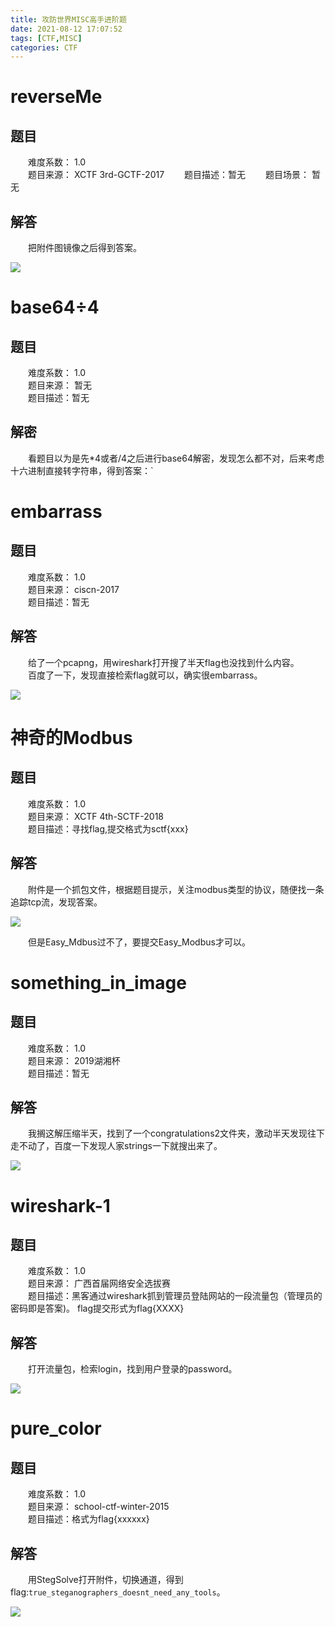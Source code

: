 ```yaml
---
title: 攻防世界MISC高手进阶题
date: 2021-08-12 17:07:52
tags: [CTF,MISC]
categories: CTF
---
```

# reverseMe
## 题目
&emsp;&emsp;难度系数： 1.0  
&emsp;&emsp;题目来源： XCTF 3rd-GCTF-2017
&emsp;&emsp;题目描述：暂无
&emsp;&emsp;题目场景： 暂无
## 解答
&emsp;&emsp;把附件图镜像之后得到答案。

![](https://pic.lufer.cc/images/2021/08/12/imagea71a2155963c06c2.png)

# base64÷4
## 题目
&emsp;&emsp;难度系数： 1.0  
&emsp;&emsp;题目来源： 暂无  
&emsp;&emsp;题目描述：暂无  
## 解密
&emsp;&emsp;看题目以为是先*4或者/4之后进行base64解密，发现怎么都不对，后来考虑十六进制直接转字符串，得到答案：`

# embarrass
## 题目
&emsp;&emsp;难度系数： 1.0  
&emsp;&emsp;题目来源： ciscn-2017   
&emsp;&emsp;题目描述：暂无  
## 解答
&emsp;&emsp;给了一个pcapng，用wireshark打开搜了半天flag也没找到什么内容。  
&emsp;&emsp;百度了一下，发现直接检索flag就可以，确实很embarrass。

![](https://pic.lufer.cc/images/2021/08/12/image7c4fd1595a4f268b.png)

# 神奇的Modbus
## 题目
&emsp;&emsp;难度系数： 1.0  
&emsp;&emsp;题目来源： XCTF 4th-SCTF-2018  
&emsp;&emsp;题目描述：寻找flag,提交格式为sctf{xxx}  
## 解答
&emsp;&emsp;附件是一个抓包文件，根据题目提示，关注modbus类型的协议，随便找一条追踪tcp流，发现答案。

![](https://pic.lufer.cc/images/2021/08/12/image02b1e98d656e284f.png)

&emsp;&emsp;但是Easy_Mdbus过不了，要提交Easy_Modbus才可以。

# something_in_image
## 题目
&emsp;&emsp;难度系数： 1.0  
&emsp;&emsp;题目来源： 2019湖湘杯  
&emsp;&emsp;题目描述：暂无
## 解答
&emsp;&emsp;我搁这解压缩半天，找到了一个congratulations2文件夹，激动半天发现往下走不动了，百度一下发现人家strings一下就搜出来了。

![](https://pic.lufer.cc/images/2021/08/12/image00a34d642dbcd955.png)

# wireshark-1
## 题目
&emsp;&emsp;难度系数： 1.0  
&emsp;&emsp;题目来源： 广西首届网络安全选拔赛  
&emsp;&emsp;题目描述：黑客通过wireshark抓到管理员登陆网站的一段流量包（管理员的密码即是答案)。 flag提交形式为flag{XXXX}
## 解答 
&emsp;&emsp;打开流量包，检索login，找到用户登录的password。

![](https://pic.lufer.cc/images/2021/08/12/image307b4085e0e9e0e3.png)

# pure_color
## 题目
&emsp;&emsp;难度系数： 1.0  
&emsp;&emsp;题目来源： school-ctf-winter-2015  
&emsp;&emsp;题目描述：格式为flag{xxxxxx}  
## 解答
&emsp;&emsp;用StegSolve打开附件，切换通道，得到flag:`true_steganographers_doesnt_need_any_tools`。

[![](https://pic.lufer.cc/images/2021/08/13/image.md.png)](https://pic.lufer.cc/image/dqBK)